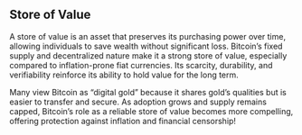## Store of Value

A store of value is an asset that preserves its purchasing power over time, allowing individuals to save wealth without significant loss. Bitcoin’s fixed supply and decentralized nature make it a strong store of value, especially compared to inflation-prone fiat currencies. Its scarcity, durability, and verifiability reinforce its ability to hold value for the long term.

Many view Bitcoin as “digital gold” because it shares gold’s qualities but is easier to transfer and secure. As adoption grows and supply remains capped, Bitcoin’s role as a reliable store of value becomes more compelling, offering protection against inflation and financial censorship!

